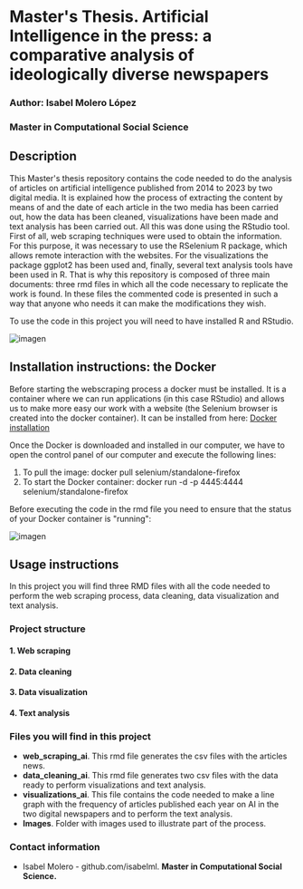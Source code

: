 # Master's Thesis. Artificial Intelligence in the press: a comparative analysis of ideologically diverse newspapers

### Author: Isabel Molero López
### Master in Computational Social Science

## Description

This Master's thesis repository contains the code needed to do the analysis of articles on artificial intelligence published from 2014 to 2023 by two digital media. It is explained how the process of extracting the content by means of and the date of each article in the two media has been carried out, how the data has been cleaned, visualizations have been made and text analysis has been carried out. All this was done using the RStudio tool. First of all, web scraping techniques were used to obtain the information. For this purpose, it was necessary to use the RSelenium R package, which allows remote interaction with the websites. For the visualizations the package ggplot2 has been used and, finally, several text analysis tools have been used in R. That is why this repository is composed of three main documents: three rmd files in which all the code necessary to replicate the work is found. In these files the commented code is presented in such a way that anyone who needs it can make the modifications they wish.

To use the code in this project you will need to have installed R and RStudio.  



![imagen](https://github.com/isabelml/tfm_r_project/assets/113594617/6c78e0df-26df-4a2d-95cf-c4b768ec24cc)

## Installation instructions: the Docker

Before starting the webscraping process a docker must be installed.
It is a container where we can run applications (in this case RStudio) and allows us to make more easy our work with a website (the Selenium browser is created into the docker container).
It can be installed from here: [Docker installation](https://www.docker.com/products/docker-desktop/)

Once the Docker is downloaded and installed in our computer, we have to open the control panel of our computer and execute the following lines: 
1. To pull the image: docker pull selenium/standalone-firefox
2. To start the Docker container: docker run -d -p 4445:4444 selenium/standalone-firefox

Before executing the code in the rmd file you need to ensure that the status of your Docker container is "running":

![imagen](https://user-images.githubusercontent.com/113594617/224956341-7695b0ba-40b5-4da4-a023-7474f6d84536.png)


## Usage instructions

In this project you will find three RMD files with all the code needed to perform the web scraping process, data cleaning, data visualization and text analysis.

### Project structure

#### 1. Web scraping
#### 2. Data cleaning
#### 3. Data visualization
#### 4. Text analysis

### Files you will find in this project

- **web_scraping_ai**. This rmd file generates the csv files with the articles news. 
- **data_cleaning_ai**. This rmd file generates two csv files with the data ready to perform visualizations and text analysis. 
- **visualizations_ai**. This file contains the code needed to make a line graph with the frequency of articles published each year on AI in the two digital newspapers and to perform the text analysis.
- **Images**. Folder with images used to illustrate part of the process.

### Contact information
- Isabel Molero - github.com/isabelml. **Master in Computational Social Science.**



